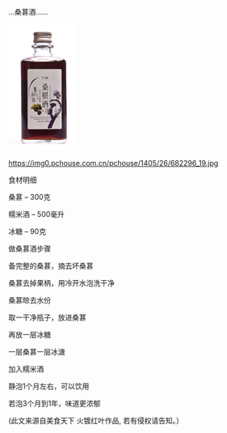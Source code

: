 ...桑葚酒......


![桑葚酒](https://github.com/ywangnccu/ywang/blob/main/images/MulberryWine.jpg)

https://img0.pchouse.com.cn/pchouse/1405/26/682296_19.jpg

食材明细

桑葚 – 300克

糯米酒 – 500毫升

冰糖 – 90克

做桑葚酒步骤

备完整的桑葚，摘去坏桑葚

桑葚去掉果柄，用冷开水泡洗干净

桑葚晾去水份

取一干净瓶子，放进桑葚

再放一层冰糖

一层桑葚一层冰溏

加入糯米酒

静泡1个月左右，可以饮用

若泡3个月到1年，味道更浓郁

(此文来源自美食天下 火镀红叶作品, 若有侵权请告知。）
